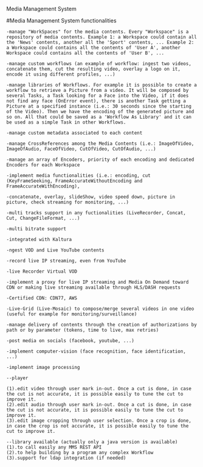 Media Management System

#Media Management System functionalities

    -manage "WorkSpaces" for the media contents. Every "Workspace" is a repository of media contents. Example 1: a Workspace could contain all the 'News' contents, another all the 'Sport' contents, ... Example 2: a Workspace could contains all the contents of 'User A', another Workspace could contains all the contents of 'User B', ...

    -manage custom workflows (an example of workflow: ingest two videos, concatenate them, cut the resulting video, overlay a logo on it, encode it using different profiles, ...)

    -manage libraries of Workflows. For example it is possible to create a workflow to retrieve a Picture from a video. It will be composed by several Tasks, a Task looking for a Face into the Video, if it does not find any face (OnError event), there is another Task getting a Picture at a specified instance (i.e.: 30 seconds since the starting of the Video). Then we have the encoding of the generated picture and so on. All that could be saved as a 'Workflow As Library' and it can be used as a simple Task in other Workflows.

    -manage custom metadata associated to each content

    -manage CrossReferences among the Media Contents (i.e.: ImageOfVideo, ImageOfAudio, FaceOfVideo, CutOfVideo, CutOfAudio, ...)

    -manage an array of Encoders, priority of each encoding and dedicated Encoders for each Workspace

    -implement media functionalities (i.e.: encoding, cut (KeyFrameSeeking, FrameAccurateWithoutEncoding and FrameAccurateWithEncoding), 

    -concatenate, overlay, slideShow, video speed down, picture in picture, check streaming for monitoring, ...)

    -multi tracks support in any fuctionalities (LiveRecorder, Concat, Cut, ChangeFileFormat, ...)

    -multi bitrate support

    -integrated with Kaltura

    -ngest VOD and Live YouTube contents

    -record live IP streaming, even from YouTube

    -live Recorder Virtual VOD

    -implement a proxy for live IP streaming and Media On Demand toward CDN or making live streaming available through HLS/DASH requests

    -Certified CDN: CDN77, AWS

    -Live-Grid (Live-Mosaic) to compose/merge several videos in one video (useful for example for monitoring/surveillance)

    -manage delivery of contents through the creation of authorizations by path or by parameter (tokens, time to live, max retries)

    -post media on socials (facebook, youtube, ...)

    -implement computer-vision (face recognition, face identification, ...)

    -implement image processing

    --player

    (1).edit video through user mark in-out. Once a cut is done, in case the cut is not accurate, it is possible easily to tune the cut to improve it.
    (2).edit audio through user mark in-out. Once a cut is done, in case the cut is not accurate, it is possible easily to tune the cut to improve it.
    (3).edit image cropping through user selection. Once a crop is done, in case the crop is not accurate, it is possible easily to tune the cut to improve it.

    --library available (actually only a java version is available)
    (1).to call easily any MMS REST API
    (2).to help building by a program any complex Workflow
    (3).support for ldap integration (if needed)

   <!--by 罗娜-->